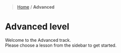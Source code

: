 > [Home](../index.md) / **Advanced**
# Advanced level

Welcome to the Advanced track.  
Please choose a lesson from the sidebar to get started.

